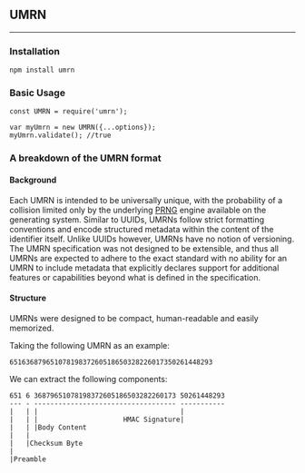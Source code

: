 ## UMRN

--------


### Installation

```
npm install umrn
```


### Basic Usage

```
const UMRN = require('umrn');

var myUmrn = new UMRN({...options});
myUmrn.validate(); //true
```


### A breakdown of the UMRN format

#### Background

Each UMRN is intended to be universally unique, with the
probability of a collision limited only by the underlying
[PRNG](https://en.wikipedia.org/wiki/Pseudorandom_number_generator)
engine available on the generating system. Similar to UUIDs, UMRNs
follow strict formatting conventions and encode structured
metadata within the content of the identifier itself. Unlike
UUIDs however, UMRNs have no notion of versioning.
The UMRN specification was not designed to be extensible, and thus
all UMRNs are expected to adhere to the exact standard with no
ability for an UMRN to include metadata that explicitly declares
support for additional features or capabilities beyond what is
defined in the specification.


#### Structure

UMRNs were designed to be compact, human-readable and easily
memorized.


Taking the following UMRN as an example:
```
65163687965107819837260518650328226017350261448293
```

We can extract the following components:

```
651 6 36879651078198372605186503282260173 50261448293
--- - ----------------------------------- -----------
|   | |                                   |
|   | |                     HMAC Signature|
|   | |Body Content
|   |
|   |Checksum Byte
|
|Preamble


```

